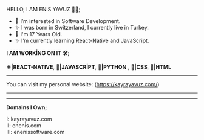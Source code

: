HELLO, I AM ENIS YAVUZ 👨‍💻;
- 👀 I’m interested in Software Development.
- ✨ I was born in Switzerland, I currently live in Turkey.
- 🌱 I'm 17 Years Old.
- ✨ I’m currently learning React-Native and JavaScript.


<b>I AM WORKİNG ON IT 🛠️;</b>

<b>⚛️|REACT-NATIVE</b>, <b>📒|JAVASCRİPT</b>, <b>📘|PYTHON</b> , <b>📙|CSS</b>, <b>📕|HTML</b>

<hr>

You can visit my personal website: (https://kayrayavuz.com/)
<!---
enenis/enenis is a ✨ special ✨ repository because its `README.md` (this file) appears on your GitHub profile.
You can click the Preview link to take a look at your changes.
--->
 
<hr>

<!--Founder OF <b>Enenis</b> Software.-->

<hr>
<b>Domains I Own;</b>

I: kayrayavuz.com <br>
II: enenis.com <br>
III: enenissoftware.com <br>
